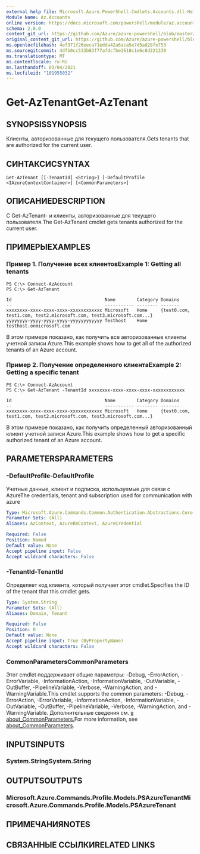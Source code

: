 ```yaml
---
external help file: Microsoft.Azure.PowerShell.Cmdlets.Accounts.dll-Help.xml
Module Name: Az.Accounts
online version: https://docs.microsoft.com/powershell/module/az.accounts/get-aztenant
schema: 2.0.0
content_git_url: https://github.com/Azure/azure-powershell/blob/master/src/Accounts/Accounts/help/Get-AzTenant.md
original_content_git_url: https://github.com/Azure/azure-powershell/blob/master/src/Accounts/Accounts/help/Get-AzTenant.md
ms.openlocfilehash: 4ef371f26eeca71edda42a6aca5e7d5ad28fe753
ms.sourcegitcommit: 4dfb0cc533b83f77afdcfbe2618c1e6c8d221330
ms.translationtype: MT
ms.contentlocale: ru-RU
ms.lasthandoff: 03/04/2021
ms.locfileid: "101955032"
---
```

# <span data-ttu-id="69a56-101">Get-AzTenant</span><span class="sxs-lookup"><span data-stu-id="69a56-101">Get-AzTenant</span></span>

## <span data-ttu-id="69a56-102">SYNOPSIS</span><span class="sxs-lookup"><span data-stu-id="69a56-102">SYNOPSIS</span></span>
<span data-ttu-id="69a56-103">Клиенты, авторизованные для текущего пользователя.</span><span class="sxs-lookup"><span data-stu-id="69a56-103">Gets tenants that are authorized for the current user.</span></span>

## <span data-ttu-id="69a56-104">СИНТАКСИС</span><span class="sxs-lookup"><span data-stu-id="69a56-104">SYNTAX</span></span>

```
Get-AzTenant [[-TenantId] <String>] [-DefaultProfile <IAzureContextContainer>] [<CommonParameters>]
```

## <span data-ttu-id="69a56-105">ОПИСАНИЕ</span><span class="sxs-lookup"><span data-stu-id="69a56-105">DESCRIPTION</span></span>
<span data-ttu-id="69a56-106">С Get-AzTenant- и клиенты, авторизованные для текущего пользователя.</span><span class="sxs-lookup"><span data-stu-id="69a56-106">The Get-AzTenant cmdlet gets tenants authorized for the current user.</span></span>

## <span data-ttu-id="69a56-107">ПРИМЕРЫ</span><span class="sxs-lookup"><span data-stu-id="69a56-107">EXAMPLES</span></span>

### <span data-ttu-id="69a56-108">Пример 1. Получение всех клиентов</span><span class="sxs-lookup"><span data-stu-id="69a56-108">Example 1: Getting all tenants</span></span>
```
PS C:\> Connect-AzAccount
PS C:\> Get-AzTenant

Id                                   Name        Category Domains
--                                   ----------- -------- -------
xxxxxxxx-xxxx-xxxx-xxxx-xxxxxxxxxxxx Microsoft   Home     {test0.com, test1.com, test2.microsoft.com, test3.microsoft.com...}
yyyyyyyy-yyyy-yyyy-yyyy-yyyyyyyyyyyy Testhost    Home     testhost.onmicrosoft.com
```

<span data-ttu-id="69a56-109">В этом примере показано, как получить все авторизованные клиенты учетной записи Azure.</span><span class="sxs-lookup"><span data-stu-id="69a56-109">This example shows how to get all of the authorized tenants of an Azure account.</span></span>

### <span data-ttu-id="69a56-110">Пример 2. Получение определенного клиента</span><span class="sxs-lookup"><span data-stu-id="69a56-110">Example 2: Getting a specific tenant</span></span>
```
PS C:\> Connect-AzAccount
PS C:\> Get-AzTenant -TenantId xxxxxxxx-xxxx-xxxx-xxxx-xxxxxxxxxxxx

Id                                   Name        Category Domains
--                                   ----------- -------- -------
xxxxxxxx-xxxx-xxxx-xxxx-xxxxxxxxxxxx Microsoft   Home     {test0.com, test1.com, test2.microsoft.com, test3.microsoft.com...}
```

<span data-ttu-id="69a56-111">В этом примере показано, как получить определенный авторизованный клиент учетной записи Azure.</span><span class="sxs-lookup"><span data-stu-id="69a56-111">This example shows how to get a specific authorized tenant of an Azure account.</span></span>

## <span data-ttu-id="69a56-112">PARAMETERS</span><span class="sxs-lookup"><span data-stu-id="69a56-112">PARAMETERS</span></span>

### <span data-ttu-id="69a56-113">-DefaultProfile</span><span class="sxs-lookup"><span data-stu-id="69a56-113">-DefaultProfile</span></span>
<span data-ttu-id="69a56-114">Учетные данные, клиент и подписка, используемые для связи с Azure</span><span class="sxs-lookup"><span data-stu-id="69a56-114">The credentials, tenant and subscription used for communication with azure</span></span>

```yaml
Type: Microsoft.Azure.Commands.Common.Authentication.Abstractions.Core.IAzureContextContainer
Parameter Sets: (All)
Aliases: AzContext, AzureRmContext, AzureCredential

Required: False
Position: Named
Default value: None
Accept pipeline input: False
Accept wildcard characters: False
```

### <span data-ttu-id="69a56-115">-TenantId</span><span class="sxs-lookup"><span data-stu-id="69a56-115">-TenantId</span></span>
<span data-ttu-id="69a56-116">Определяет код клиента, который получает этот cmdlet.</span><span class="sxs-lookup"><span data-stu-id="69a56-116">Specifies the ID of the tenant that this cmdlet gets.</span></span>

```yaml
Type: System.String
Parameter Sets: (All)
Aliases: Domain, Tenant

Required: False
Position: 0
Default value: None
Accept pipeline input: True (ByPropertyName)
Accept wildcard characters: False
```

### <span data-ttu-id="69a56-117">CommonParameters</span><span class="sxs-lookup"><span data-stu-id="69a56-117">CommonParameters</span></span>
<span data-ttu-id="69a56-118">Этот cmdlet поддерживает общие параметры: -Debug, -ErrorAction, -ErrorVariable, -InformationAction, -InformationVariable, -OutVariable, -OutBuffer, -PipelineVariable, -Verbose, -WarningAction, and -WarningVariable.</span><span class="sxs-lookup"><span data-stu-id="69a56-118">This cmdlet supports the common parameters: -Debug, -ErrorAction, -ErrorVariable, -InformationAction, -InformationVariable, -OutVariable, -OutBuffer, -PipelineVariable, -Verbose, -WarningAction, and -WarningVariable.</span></span> <span data-ttu-id="69a56-119">Дополнительные сведения см. [в about_CommonParameters.](http://go.microsoft.com/fwlink/?LinkID=113216)</span><span class="sxs-lookup"><span data-stu-id="69a56-119">For more information, see [about_CommonParameters](http://go.microsoft.com/fwlink/?LinkID=113216).</span></span>

## <span data-ttu-id="69a56-120">INPUTS</span><span class="sxs-lookup"><span data-stu-id="69a56-120">INPUTS</span></span>

### <span data-ttu-id="69a56-121">System.String</span><span class="sxs-lookup"><span data-stu-id="69a56-121">System.String</span></span>

## <span data-ttu-id="69a56-122">OUTPUTS</span><span class="sxs-lookup"><span data-stu-id="69a56-122">OUTPUTS</span></span>

### <span data-ttu-id="69a56-123">Microsoft.Azure.Commands.Profile.Models.PSAzureTenant</span><span class="sxs-lookup"><span data-stu-id="69a56-123">Microsoft.Azure.Commands.Profile.Models.PSAzureTenant</span></span>

## <span data-ttu-id="69a56-124">ПРИМЕЧАНИЯ</span><span class="sxs-lookup"><span data-stu-id="69a56-124">NOTES</span></span>

## <span data-ttu-id="69a56-125">СВЯЗАННЫЕ ССЫЛКИ</span><span class="sxs-lookup"><span data-stu-id="69a56-125">RELATED LINKS</span></span>
